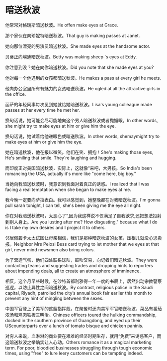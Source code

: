 # 暗送秋波

<p><span class="chinese">他常常对格瑞斯暗送秋波。</span><span class="english">He offen make eyes at Grace.</span></p>

<p><span class="chinese">那个家伙在向珍妮特暗送秋波。</span><span class="english">That guy is making passes at Janet.</span></p>

<p><span class="chinese">她向那位漂亮的男演员暗送秋波。</span><span class="english">She made eyes at the handsome actor.</span></p>

<p><span class="chinese">贝蒂正向埃迪暗送秋波。</span><span class="english">Betty was making sheep 's eyes at Eddy.</span></p>

<p><span class="chinese">你注意到没？她在向你暗送秋波。</span><span class="english">Did you note that she made eyes at you?</span></p>

<p><span class="chinese">他对每一个他遇到的女孩都暗送秋波。</span><span class="english">He makes a pass at every girl he meets.</span></p>

<p><span class="chinese">他向办公室里所有有魅力的女孩暗送秋波。</span><span class="english">He ogled at all the attractive girls in the office.</span></p>

<p><span class="chinese">丽萨的年轻同事每次见到她就给她暗送秋波。</span><span class="english">Lisa's young colleague made passes at her every time he met her.</span></p>

<p><span class="chinese">换句话说，她可能会尽可能地向这个男人暗送秋波或者抛媚眼。</span><span class="english">In other words, she might try to make eyes at him or give him the eye.</span></p>

<p><span class="chinese">换句话说，她试着给他递眼色或暗送秋波。</span><span class="english">In other words, shemaymight try to make eyes at him or give him the eye.</span></p>

<p><span class="chinese">她在暗送秋波，他在报以微笑。他们在笑、拥抱！</span><span class="english">She's making those eyes, He's smiling that smile. They're laughing and hugging.</span></p>

<p><span class="chinese">而印度正对美国暗送秋波，实际上，这就像“来吧，大男孩。</span><span class="english">So India's been romancing the USA, actually it's more like "come here, big boy."</span></p>

<p><span class="chinese">当她向我暗送秋波时，我意识到我面对着真正的诱惑。</span><span class="english">I realized that I was facing a real temptation when she began to make eyes at me.</span></p>

<p><span class="chinese">我今晚一定要向萨拉表白。我可以感觉到，她整晚都在对我暗送秋波。</span><span class="english">I'm gonna pull sarah tonight, I can tell, she's been giving me the eye all night.</span></p>

<p><span class="chinese">你在对我暗送秋波吗，太恶心了“,因为我这样说不仅满足了自我欲求,还把想法投射到别人身上。</span><span class="english">Are you lusting after me? How disgusting," because what I do is I take my own desires and I project it to others.</span></p>

<p><span class="chinese">邻居佩碧卡太太试图让母亲相信，我们是那种暗送秋波的女孩，压根儿就没心思卖报。</span><span class="english">Neighbor Mrs Pelosi Bess card trying to let mother that we eyes at that girl, never mind newsmen also bring colors.</span></p>

<p><span class="chinese">为了营造气氛，他们四处联系球队，鼓吹交易，向记者们暗送秋波。</span><span class="english">They were contacting teams and suggesting trades and dropping hints to reporters about impending deals, all to create an atmosphere of imminence.</span></p>

<p><span class="chinese">相反，这个月早些时候，在沙特首都利雅得一年一度的书展上，居然出动宗教警察巡逻，以防止异性之间暗送秋波。</span><span class="english">By contrast, religious police in the Saudi capital, Riyadh, patrolled the city’s annual book fair earlier this month to prevent any hint of mingling between the sexes.</span></p>

<p><span class="chinese">中国军官登上了美军的这艘指挥舰，在聚餐时还向美军军官暗送秋波，菜品有番茄浓汤和鸡肉铁板三明治。</span><span class="english">Chinese officers toured the hulking commandship, docked in the southern province of Guangdong, and eyed up their UScounterparts over a lunch of tomato bisque and chicken paninis.</span></p>

<p><span class="chinese">对穷人来说，血淋淋的商业要在艰难的经济时期生存，就用“免费”来诱惑客户，而这暗送秋波之举确实让人心动。</span><span class="english">Others romance it as a magical marketing term. For poor, bloodied businesses struggling through tough economic times, using "free" to lure leery customers can be tempting indeed.</span></p>

